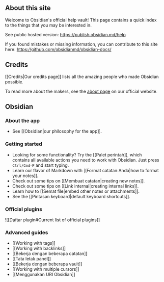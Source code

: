 ## About this site
Welcome to Obsidian's official help vault! This page contains a quick index to the things that you may be interested in.

See public hosted version: https://publish.obsidian.md/help

If you found mistakes or missing information, you can contribute to this site here: https://github.com/obsidianmd/obsidian-docs/

## Credits

[[Credits|Our credits page]] lists all the amazing people who made Obsidian possible.

To read more about the makers, see the [about page](https://obsidian.md/about) on our official website.

## Obsidian

### About the app

- See [[Obsidian|our philosophy for the app]].

### Getting started

- Looking for some functionality? Try the  [[Palet perintah]], which contains all available actions you need to work with Obsidian. Just press `Ctrl/Cmd-P` and start typing.
- Learn our flavor of Markdown with [[Format catatan Anda|how to format your notes]].
- Check out some tips on [[Membuat catatan|creating new notes]].
- Check out some tips on [[Link internal|creating internal links]].
- Learn how to [[Semat file|embed other notes or attachments]].
- See the [[Pintasan keyboard|default keyboard shortcuts]].

### Official plugins

![[Daftar plugin#Current list of official plugins]]

### Advanced guides

- [[Working with tags]]
- [[Working with backlinks]]
- [[Bekerja dengan beberapa catatan]]
- [[Tata letak panel]]
- [[Bekerja dengan beberapa vault]]
- [[Working with multiple cursors]]
- [[Menggunakan URI Obsidian]]